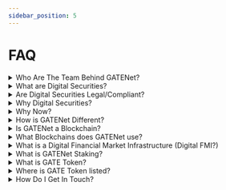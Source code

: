 ```yaml
---
sidebar_position: 5
---
```


# FAQ
<details>
  <summary>Who Are The Team Behind GATENet?</summary>
  <div>
    <div>Please visit the team at <a href="https://www.gsxgroup.global/team/">GSX Group</a></div>
  </div>
</details>

<details>
<summary>What are Digital Securities?</summary>
  <div>
    <div>
        Much like traditional securities (such as, Stocks, Derivatives, Bonds) ‘Digital Securities’ or ‘Tokenised Securities’ are digitally native tokens that hold all the same attributes as their traditional counterparts. These tokens are distributed via blockchain technology, which eliminates many of the current infrastructure costs and inefficiencies.
        <br/><br/>
        The original concept of a paper certificate of ownership for a stock or bond,  now produced digitally but with the same limitations and burdens, digital (token based) securities are an evolved representation of your ownership and associated rights (such are dividends).
    </div>
  </div>
</details>

<details>
  <summary>Are Digital Securities Legal/Compliant?</summary>
  <div>
    <div>Just like traditional securities, digital securities fall under all existing regulatory and legal frameworks around the world. Although regulation may vary depending on jurisdiction, the core underpinnings of protection to issuers and investors are no different between digital securities and their traditional counterparts.</div>
  </div>
</details>

<details>
  <summary>Why Digital Securities?</summary>
  <div>
    <div>
    A core difference between traditional securities and digital securities is that the latter exists within a fully-funded environment, immutably on the blockchain. Securities that are traded can be subject to significant risks, such as failed-trades and more systemic issues that cause widespread disruption and cost to Issuers, Investors and Market Participants.
    <br /><br />
    The current Financial Market Infrastructure (FMI) operates with numerous intermediaries; exchanges, broker-dealers, clearing houses, custody providers all of which add cost, barriers to entry in an already outdated T+2 model. Digital securities are stored on a distributed ledger (blockchain) as tokens and exist entirely in digital form, meaning via smart-contracts and enhanced automation we can remove these barriers to entry, and significantly reduce costs across the board for global finance.
    <br /><br />
    The GateNet Network aims to transform the current system using digital securities and blockchain technology. Now is the time for the next evolutionary step in the creation of a truly Digital Financial Market Infrastructure (FMI),
    </div>
  </div>
</details>

<details>
  <summary>Why Now?</summary>
  <div>
    <div>We see significant opportunities in the development of the tokenised asset market and digital Financial Market Infrastructure (FMI) now. Research and surveys from institutions such as the World Economic Forum (WEF), Deloitte or McKinsey project that up to 10% of the global Gross Domestic Product (GDP) will be stored and transacted with the help of blockchain technology by 2025–27. We can see a new era of blockchain powered finance, and GSX Group aims to spearhead that evolutionary step using GATENet.</div>
  </div>
</details> 

<details>
  <summary>How is GATENet Different?</summary>
  <div>
    <div>GATENet offers a unique solution for the settlement of securities in digital or ‘tokenised’ form, an obstacle that to date has not been rectified by the emerging innovative landscape of blockchain, DEFI, CEFI. Our operating model is one that can instantly settle a security at the point-of-trade, while simultaneously updating the register of members (ROM), something the current capital markets infrastructure requires 2+ days and in-built costs to execute. GATENet can provide T-instant settlement, significantly reduced costs, eliminate counterparty risk and failed trades, provide greater interoperability while at the same time reducing the number of interminderies. We’ve taken a revolutionary approach to global finance, in an evolutionary way.</div>
  </div>
</details> 

<details>
  <summary>Is GATENet a Blockchain?</summary>
  <div>
    <div>GATENet is a technology provider for the settlement of digital securities, utilising a host of trading and post-trade settlement infrastructure that interacts with various blockchain providers via API. Our model is that of a network of blockchains to offer more diversity and opportunity for issuers, exchanges and market participants globally. We have developed our own proprietary blockchain, which will be used alongside others within the network.</div>
  </div>
</details>

<details>
  <summary>What Blockchains does GATENet use?</summary>
  <div>
    <div>Alongside public blockchains, the GATENet Network has the in-house GSX STACS protocol and the Polymesh blockchain, created by Polymath, in which GATENet is a node operator. We are continually working toward adding more protocols to our network. If you’re interesting in collaborations, please contact: <a href="mailto:info@gatenet.io">info@gatenet.io</a></div>
  </div>
</details>

<details>
  <summary>What is a Digital Financial Market Infrastructure (Digital FMI?)</summary>
  <div>
    <div>
    Today’s Financial Market Infrastructure (FMI) is the current system for the clearing and settlement of securities. When securities, such as a share/equity is traded there needs to be a transfer of ownership and a movement of fiat currency for the trade, this is done by a host of intermediaries, such as broker-dealers, Central Counterparty Clearing Houses (CCPs), custodians and banks - after the trade is initiated, taking up to 2 days, which is called ‘T+2’
    <br /><br />
    Our solution is the Digital FMI, an innovative T-instant model for the capital markets. In our phased approach, our technology roll-out is designed to mimic the current model of settlement, but in  a fully-funded environment, with the enhancements of a T-instant post-trade settlement, supported by blockchain. Eventually we will move toward a completely unified system that operates harmoniously with the register of members (ROM) and settlement happening simultaneously at the point of trade. No more systemic risk, failed trades and cumbersome costs.
    <br /><br />
    In short, with GATENet when you trade, you settle.
    </div>
  </div>
</details> 

<details>
  <summary>What is GATENet Staking?</summary>
  <div>
    <div>Staking is a utility for GATE token holders to earn awards, receive rewards, and participate in governance. You can stake your GATE tokens here: <a href="https://staking.gatenet.io">https://staking.gatenet.io</a></div>
  </div>
</details>

<details>
  <summary>What is GATE Token?</summary>
  <div>
    <div>GATE token is the utility token that is used within the GATENet network for GATENet Fees, Staking, Burning And Governance. It underpins our settlement of fees within the GATENet network while supporting the adoption of digital assets.</div>
  </div>
</details>

<details>
  <summary>Where is GATE Token listed?</summary>
  <div>
    <div>The GATE token is currently listed on Uniswap and Liquid with more exchanges being added in the future.</div>
  </div>
</details>

<details>
  <summary>How Do I Get In Touch?</summary>
  <div>
    <div>For all enquiries please email us at <a href="mailto:info@gatenet.io">info@gatenet.io</a></div>
  </div>
</details>